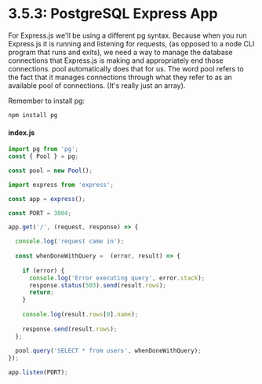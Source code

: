 # 3.5.3: PostgreSQL Express App

For Express.js we'll be using a different pg syntax. Because when you run Express.js it is running and listening for requests, \(as opposed to a node CLI program that runs and exits\), we need a way to manage the database connections that Express.js is making and appropriately end those connections. pool automatically does that for us. The word pool refers to the fact that it manages connections through what they refer to as an available pool of connections. \(It's really just an array\).

Remember to install pg:

```text
npm install pg
```

#### index.js

```javascript
import pg from 'pg';
const { Pool } = pg;

const pool = new Pool();

import express from 'express';

const app = express();

const PORT = 3004;

app.get('/', (request, response) => {

  console.log('request came in');
  
  const whenDoneWithQuery =  (error, result) => {
  
    if (error) {
      console.log('Error executing query', error.stack);
      response.status(503).send(result.rows);
      return;
    }
    
    console.log(result.rows[0].name);
    
    response.send(result.rows);
  };
  
  pool.query('SELECT * from users', whenDoneWithQuery);
});

app.listen(PORT);
```



